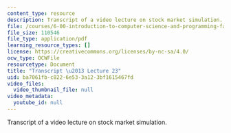 ```yaml
---
content_type: resource
description: Transcript of a video lecture on stock market simulation.
file: /courses/6-00-introduction-to-computer-science-and-programming-fall-2008/ba7061fbc8226e533a123bf1615467fd_6-00F08-L23.pdf
file_size: 110546
file_type: application/pdf
learning_resource_types: []
license: https://creativecommons.org/licenses/by-nc-sa/4.0/
ocw_type: OCWFile
resourcetype: Document
title: "Transcript \u2013 Lecture 23"
uid: ba7061fb-c822-6e53-3a12-3bf1615467fd
video_files:
  video_thumbnail_file: null
video_metadata:
  youtube_id: null
---
```

Transcript of a video lecture on stock market simulation.